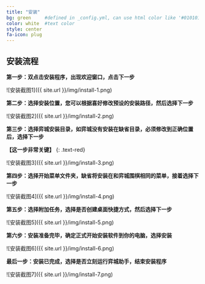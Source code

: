 ```yaml
---
title: "安装"
bg: green     #defined in _config.yml, can use html color like '#010101'
color: white  #text color
style: center
fa-icon: plug
---
```


## 安装流程

**第一步：双点击安装程序，出现欢迎窗口，点击下一步**

![安装截图1]({{ site.url }}/img/install-1.png)

**第二步：选择安装位置，您可以根据喜好修改预设的安装路径，然后选择下一步**

![安装截图2]({{ site.url }}/img/install-2.png)

**第三步：选择弈城安装目录，如弈城没有安装在缺省目录，必须修改到正确位置后，选择下一步**

**【这一步非常关键】**
{: .text-red}

![安装截图3]({{ site.url }}/img/install-3.png)

**第四步：选择开始菜单文件夹，缺省将安装在和弈城围棋相同的菜单，接着选择下一步**

![安装截图4]({{ site.url }}/img/install-4.png)

**第五步：选择附加任务，选择是否创建桌面快捷方式，然后选择下一步**

![安装截图5]({{ site.url }}/img/install-5.png)

**第六步：安装准备完毕，确定正式开始安装软件到你的电脑，选择安装**

![安装截图6]({{ site.url }}/img/install-6.png)

**最后一步：安装已完成，选择是否立刻运行弈城助手，结束安装程序**

![安装截图7]({{ site.url }}/img/install-7.png)
